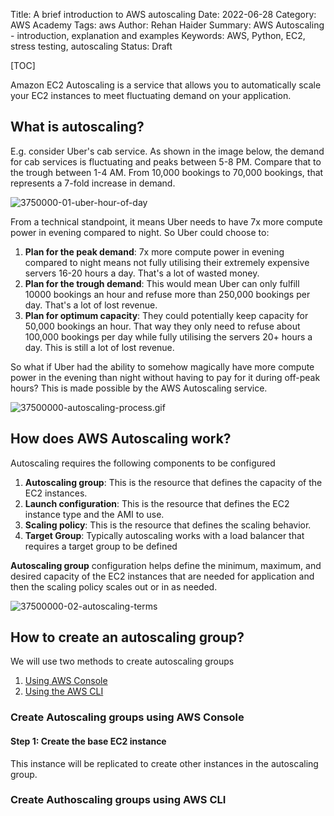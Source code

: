 Title: A brief introduction to AWS autoscaling
Date: 2022-06-28
Category: AWS Academy
Tags: aws
Author: Rehan Haider
Summary: AWS Autoscaling - introduction, explanation and examples
Keywords: AWS, Python, EC2, stress testing, autoscaling
Status: Draft


[TOC]

Amazon EC2 Autoscaling is a service that allows you to automatically scale your EC2 instances to meet fluctuating demand on your application.  

## What is autoscaling?

E.g. consider Uber's cab service. As shown in the image below, the demand for cab services is fluctuating and peaks between 5-8 PM. Compare that to the trough between 1-4 AM. From 10,000 bookings to 70,000 bookings, that represents a 7-fold increase in demand.

![3750000-01-uber-hour-of-day]({static}/images/aws-academy/37500000-01-uber-hour-of-day.png)

From a technical standpoint, it means Uber needs to have 7x more compute power in evening compared to night. So Uber could choose to:

1. **Plan for the peak demand**: 7x more compute power in evening compared to night means not fully utilising their extremely expensive servers 16-20 hours a day. That's a lot of wasted money.
2. **Plan for the trough demand**: This would mean Uber can only  fulfill 10000 bookings an hour and refuse more than 250,000 bookings per day. That's a lot of lost revenue.
3. **Plan for optimum capacity**: They could potentially keep capacity for 50,000 bookings an hour. That way they only need to refuse about 100,000 bookings per day while fully utilising the servers 20+ hours a day. This is still a lot of lost revenue.

So what if Uber had the ability to somehow magically have more compute power in the evening than night without having to pay for it during off-peak hours? This is made possible by the AWS Autoscaling service.

![37500000-autoscaling-process.gif]({static}/images/aws-academy/37500000-autoscaling-process.gif)

## How does AWS Autoscaling work?

Autoscaling requires the following components to be configured

1. **Autoscaling group**: This is the resource that defines the capacity of the EC2 instances.
2. **Launch configuration**: This is the resource that defines the EC2 instance type and the AMI to use.
3. **Scaling policy**: This is the resource that defines the scaling behavior.
5. **Target Group**: Typically autoscaling works with a load balancer that requires a target group to be defined


**Autoscaling group** configuration helps define the minimum, maximum, and desired capacity of the EC2 instances that are needed for application and then the scaling policy scales out or in as needed.

![37500000-02-autoscaling-terms]({static}/images/aws-academy/37500000-02-autoscaling-terms.png)

## How to create an autoscaling group?

We will use two methods to create autoscaling groups

1. [Using AWS Console](#create-autoscaling-groups-using-aws-console)
2. [Using the AWS CLI](#create-authoscaling-groups-using-aws-cli)


### Create Autoscaling groups using AWS Console

#### Step 1: Create the base EC2 instance
This instance will be replicated to create other instances in the autoscaling group.




### Create Authoscaling groups using AWS CLI